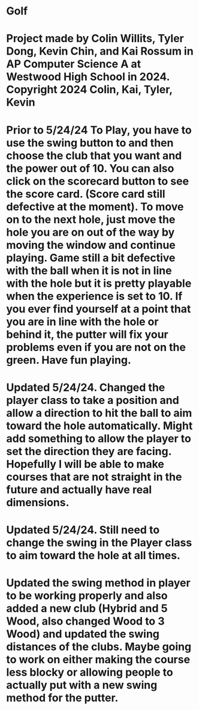 # Golf
# Project made by Colin Willits, Tyler Dong, Kevin Chin, and Kai Rossum in AP Computer Science A at Westwood High School in 2024. Copyright 2024 Colin, Kai, Tyler, Kevin
# Prior to 5/24/24 To Play, you have to use the swing button to and then choose the club that you want and the power out of 10. You can also click on the scorecard button to see the score card. (Score card still defective at the moment). To move on to the next hole, just move the hole you are on out of the way by moving the window and continue playing. Game still a bit defective with the ball when it is not in line with the hole but it is pretty playable when the experience is set to 10. If you ever find yourself at a point that you are in line with the hole or behind it, the putter will fix your problems even if you are not on the green. Have fun playing.

# Updated 5/24/24. Changed the player class to take a position and allow a direction to hit the ball to aim toward the hole automatically. Might add something to allow the player to set the direction they are facing. Hopefully I will be able to make courses that are not straight in the future and actually have real dimensions.

# Updated 5/24/24. Still need to change the swing in the Player class to aim toward the hole at all times.

# Updated the swing method in player to be working properly and also added a new club (Hybrid and 5 Wood, also changed Wood to 3 Wood) and updated the swing distances of the clubs. Maybe going to work on either making the course less blocky or allowing people to actually put with a new swing method for the putter.
